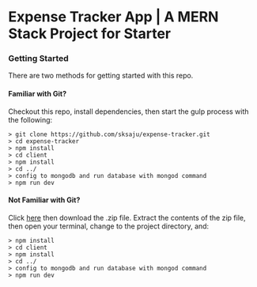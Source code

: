 # Expense Tracker App | A MERN Stack Project for Starter

### Getting Started

There are two methods for getting started with this repo.

#### Familiar with Git?
Checkout this repo, install dependencies, then start the gulp process with the following:

```
> git clone https://github.com/sksaju/expense-tracker.git
> cd expense-tracker 
> npm install
> cd client 
> npm install
> cd ../ 
> config to mongodb and run database with mongod command
> npm run dev
```

#### Not Familiar with Git?
Click [here](https://github.com/sksaju/expense-tracker/) then download the .zip file.  Extract the contents of the zip file, then open your terminal, change to the project directory, and:

```
> npm install
> cd client 
> npm install
> cd ../ 
> config to mongodb and run database with mongod command
> npm run dev
```
